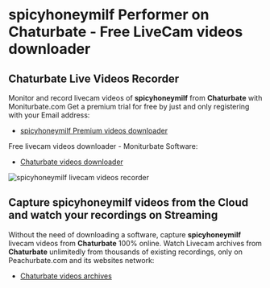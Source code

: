# spicyhoneymilf Performer on Chaturbate - Free LiveCam videos downloader

## Chaturbate Live Videos Recorder

Monitor and record livecam videos of **spicyhoneymilf** from **Chaturbate** with Moniturbate.com
Get a premium trial for free by just and only registering with your Email address:
* [spicyhoneymilf Premium videos downloader](https://moniturbate.com/request-demo-licence-key.html)

Free livecam videos downloader - Moniturbate Software:
* [Chaturbate videos downloader](https://moniturbate.com/moniturbate-download-software.html)

![spicyhoneymilf livecam videos recorder](https://peachurnet.com/templates/moniturbate-software.png)


## Capture spicyhoneymilf videos from the Cloud and watch your recordings on Streaming

Without the need of downloading a software, capture **spicyhoneymilf** livecam videos from **Chaturbate** 100% online.
Watch Livecam archives from **Chaturbate** unlimitedly from thousands of existing recordings, only on Peachurbate.com and its websites network:
* [Chaturbate videos archives](https://peachurnet.com/)